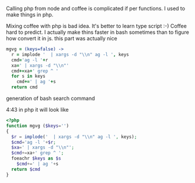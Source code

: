 Calling php from node and coffee is complicated if per functions. I used to make things in php.

Mixing coffee with php is bad idea. It's better to learn type script :-)
Coffee hard to predict. I actually make thins faster in bash sometimes than to figure how convert it in js.
this part was actually nice
```coffee
mgvg = (keys=false) ->
  r = implode '  | xargs -d "\\n" ag -l ', keys
  cmd='ag -l '+r
  xa=' | xargs -d "\\n"'
  cmd+=xa+' grep ^ '
  for s in keys
    cmd+=' | ag '+s
  return cmd
```

generation of bash search command

4:43
in php it will look like
```php
<?php
function mgvg ($keys='')
{
  $r = implode('  | xargs -d "\\n" ag -l ', keys);
  $cmd='ag -l '+$r;
  $xa=' | xargs -d "\\n"';
  $cmd+=xa+' grep ^ ';
  foeachr $keys as $s
    $cmd+=' | ag '+s
  return $cmd
}
```
